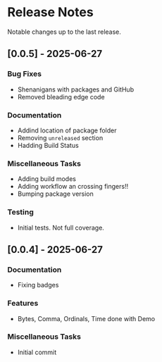 # Release Notes

Notable changes up to the last release.

<!-- generated by git-cliff -->

## [0.0.5] - 2025-06-27

### Bug Fixes

- Shenanigans with packages and GitHub
- Removed bleading edge code

### Documentation

- Addind location of package folder
- Removing `unreleased` section
- Hadding Build Status

### Miscellaneous Tasks

- Adding build modes
- Adding workflow an crossing fingers!!
- Bumping package version

### Testing

- Initial tests. Not full coverage.

## [0.0.4] - 2025-06-27

### Documentation

- Fixing badges

### Features

- Bytes, Comma, Ordinals, Time done with Demo

### Miscellaneous Tasks

- Initial commit

